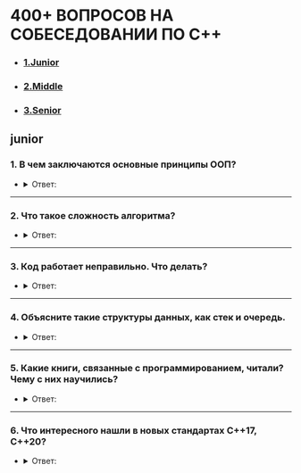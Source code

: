 # 400+ ВОПРОСОВ НА СОБЕСЕДОВАНИИ ПО С++

- ### [1.Junior](#junior)
- ### [2.Middle](#middle)
- ### [3.Senior](#senior)

## **junior**

### 1. В чем заключаются основные принципы ООП?

- <details><summary>Ответ:</summary>

    - Абстракция — отделение концепции от ее экземпляра;
    - Полиморфизм — реализация задач одной и той же идеи разными способами;
    - Наследование — способность объекта или класса базироваться на другом объекте или классе. Это главный механизм для
      повторного использования кода.
    - Наследственное отношение классов четко определяет их иерархию;
    - Инкапсуляция — размещение одного объекта или класса внутри другого для разграничения доступа к ним.</abbr>
  </details>

---

### 2. Что такое сложность алгоритма?

- <details><summary>Ответ:</summary>
   Сложность алгоритмов обычно оценивают по времени выполнения или по используемой памяти. В обоих случаях сложность зависит от размеров входных данных: массив из 100 элементов будет обработан быстрее, чем аналогичный из 1000. При этом точное время мало кого интересует: оно зависит от процессора, типа данных, языка программирования и множества других параметров. Важна лишь асимптотическая сложность, т. е. сложность при стремлении размера входных данных к бесконечности.
   Допустим, некоторому алгоритму нужно выполнить 4n3 + 7n условных операций, чтобы обработать n элементов входных данных. При увеличении n на итоговое время работы будет значительно больше влиять возведение n в куб, чем умножение его на 4 или же прибавление 7n. Тогда говорят, что временная сложность этого алгоритма равна О(n3), т. е. зависит от размера входных данных кубически.

  Использование заглавной буквы О (или так называемая О-нотация) пришло из математики, где её применяют для сравнения
  асимптотического поведения функций. Формально O(f(n)) означает, что время работы алгоритма (или объём занимаемой
  памяти) растёт в зависимости от объёма входных данных не быстрее, чем некоторая константа, умноженная на f(n).
   </details>

---

### 3. Код работает неправильно. Что делать?

- <details><summary>Ответ:</summary>
   <a href="https://wpsites.net/wordpress-tips/reasons-code-doesnt-work-how-to-fix-it"> 24+ причины, по которым код не работает и как это исправить</a>

</details>

---

### 4. Объясните такие структуры данных, как стек и очередь.

- <details><summary>Ответ:</summary>

    - ### [Stack](https://en.cppreference.com/w/cpp/container/stack)

  Стек — это коллекция, элементы которой получают по принципу «последний вошел,
  первый вышел» (Last-In-First-Out или LIFO). Это значит,
  что мы будем иметь доступ только к последнему добавленному элементу.

    - ### [Очередь](https://en.cppreference.com/w/cpp/container/queue)
  Очереди очень похожи на стеки. Они также не дают доступа к произвольному элементу, но, в отличие от стека, элементы
  кладутся (enqueue) и забираются (dequeue) с разных концов. Такой метод называется «первый вошел, первый вышел» (
  First-In-First-Out или FIFO). То есть забирать элементы из очереди мы будем в том же порядке, что и клали. Как
  реальная очередь или конвейер.

</details>

---

### 5. Какие книги, связанные с программированием, читали? Чему с них научились?

- <details><summary>Ответ:</summary>

    - Рао ["Освой самостоятельно C++ по одному часу в день"](https://www.ozon.ru/product/osvoy-samostoyatelno-c-po-odnomu-chasu-v-den-142089790/?sh=Pm_7mIz-pQ)
    - Липпман Лажойе [Язык программирования С++. Базовый курс, 5-е изд.2014](https://www.ozon.ru/product/yazyk-programmirovaniya-c-bazovyy-kurs-137901227/?sh=Pm_7mLl1aQ)
    - Мейерс [Эффективный и современный C++ 2016](https://www.ozon.ru/product/meyers-skott-effektivnyy-i-sovremennyy-s-42-rekomendatsii-po-ispolzovaniyu-s-11-i-s-14-633967164/?asb=2UJejNHj5RiO2grkh5kiw3daU2aFs5ezngamK3OLKrs%253D&asb2=Oxg9aE4DrZNIAR1pSmbhzQn_7roz9BTQCjFLW3x1nLkUHjQujAjBcPQNpMCe8vDv&keywords=%D0%BC%D0%B5%D0%B9%D0%B5%D1%80%D1%81+-+%D1%8D%D1%84%D1%84%D0%B5%D0%BA%D1%82%D0%B8%D0%B2%D0%BD%D1%8B%D0%B9+%D0%B8+%D1%81%D0%BE%D0%B2%D1%80%D0%B5%D0%BC%D0%B5%D0%BD%D0%BD%D1%8B%D0%B9+c+-+2016&sh=Pm_7mDGkcg)

</details>

---

### 6. Что интересного нашли в новых стандартах С++17, С++20?
  - <details><summary>Ответ:</summary>
    
    - #### C++17
            std::string_view,
            std::optional,
            std::any,
            Захват лямбда-объектом *this,
            std::search
    - #### C++20
          operator <=>,
          std::atomic<std::shared_ptr<T>>,
          std::ranges,
          <coroutine>,
          <span>

</details>

[//]: # ([Автор вопросов]&#40;https://dou.ua/lenta/articles/interview-questions-c-developer/&#41;)
